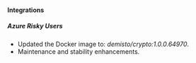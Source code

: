 
#### Integrations

##### Azure Risky Users
- Updated the Docker image to: *demisto/crypto:1.0.0.64970*.
- Maintenance and stability enhancements.

